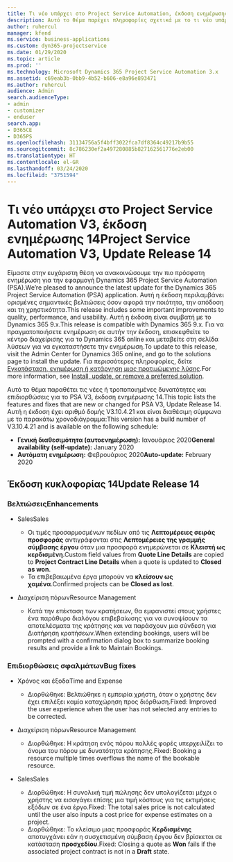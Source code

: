 ```yaml
---
title: Τι νέο υπάρχει στο Project Service Automation, έκδοση ενημέρωσης 14, V3
description: Αυτό το θέμα παρέχει πληροφορίες σχετικά με το τι νέο υπάρχει Project Service Automation, έκδοση ενημέρωσης 14, V3.
author: ruhercul
manager: kfend
ms.service: business-applications
ms.custom: dyn365-projectservice
ms.date: 01/29/2020
ms.topic: article
ms.prod: ''
ms.technology: Microsoft Dynamics 365 Project Service Automation 3.x
ms.assetid: c69eab3b-0bb9-4b52-b606-e8a96e893471
ms.author: ruhercul
audience: Admin
search.audienceType:
- admin
- customizer
- enduser
search.app:
- D365CE
- D365PS
ms.openlocfilehash: 31134756a5f4bff3022fca7df8364c49217b9b55
ms.sourcegitcommit: 8c786230ef2a497280885b827162561776e2eb00
ms.translationtype: HT
ms.contentlocale: el-GR
ms.lasthandoff: 03/24/2020
ms.locfileid: "3751594"
---
```

# <a name="project-service-automation-v3-update-release-14"></a><span data-ttu-id="b21a6-103">Τι νέο υπάρχει στο Project Service Automation V3, έκδοση ενημέρωσης 14</span><span class="sxs-lookup"><span data-stu-id="b21a6-103">Project Service Automation V3, Update Release 14</span></span>
<span data-ttu-id="b21a6-104">Είμαστε στην ευχάριστη θέση να ανακοινώσουμε την πιο πρόσφατη ενημέρωση για την εφαρμογή Dynamics 365 Project Service Automation (PSA).</span><span class="sxs-lookup"><span data-stu-id="b21a6-104">We’re pleased to announce the latest update for the Dynamics 365 Project Service Automation (PSA) application.</span></span> <span data-ttu-id="b21a6-105">Αυτή η έκδοση περιλαμβάνει ορισμένες σημαντικές βελτιώσεις όσον αφορά την ποιότητα, την απόδοση και τη χρηστικότητα.</span><span class="sxs-lookup"><span data-stu-id="b21a6-105">This release includes some important improvements to quality, performance, and usability.</span></span> <span data-ttu-id="b21a6-106">Αυτή η έκδοση είναι συμβατή με το Dynamics 365 9.x.</span><span class="sxs-lookup"><span data-stu-id="b21a6-106">This release is compatible with Dynamics 365 9.x.</span></span> <span data-ttu-id="b21a6-107">Για να πραγματοποιήσετε ενημέρωση σε αυτήν την έκδοση, επισκεφθείτε το κέντρο διαχείρισης για το Dynamics 365 online και μεταβείτε στη σελίδα λύσεων για να εγκαταστήσετε την ενημέρωση.</span><span class="sxs-lookup"><span data-stu-id="b21a6-107">To update to this release, visit the Admin Center for Dynamics 365 online, and go to the solutions page to install the update.</span></span> <span data-ttu-id="b21a6-108">Για περισσότερες πληροφορίες, δείτε [Εγκατάσταση, ενημέρωση ή κατάργηση μιας προτιμώμενης λύσης](https://docs.microsoft.com/power-platform/admin/install-remove-preferred-solution).</span><span class="sxs-lookup"><span data-stu-id="b21a6-108">For more information, see [Install, update, or remove a preferred solution](https://docs.microsoft.com/power-platform/admin/install-remove-preferred-solution).</span></span>

<span data-ttu-id="b21a6-109">Αυτό το θέμα παραθέτει τις νέες ή τροποποιημένες δυνατότητες και επιδιορθώσεις για το PSA V3, έκδοση ενημέρωσης 14.</span><span class="sxs-lookup"><span data-stu-id="b21a6-109">This topic lists the features and fixes that are new or changed for PSA V3, Update Release 14.</span></span> <span data-ttu-id="b21a6-110">Αυτή η έκδοση έχει αριθμό δομής V3.10.4.21 και είναι διαθέσιμη σύμφωνα με το παρακάτω χρονοδιάγραμμα:</span><span class="sxs-lookup"><span data-stu-id="b21a6-110">This version has a build number of V3.10.4.21 and is available on the following schedule:</span></span>

- <span data-ttu-id="b21a6-111">**Γενική διαθεσιμότητα (αυτοενημέρωση):** Ιανουάριος 2020</span><span class="sxs-lookup"><span data-stu-id="b21a6-111">**General availability (self-update):** January 2020</span></span>
- <span data-ttu-id="b21a6-112">**Αυτόματη ενημέρωση:** Φεβρουάριος 2020</span><span class="sxs-lookup"><span data-stu-id="b21a6-112">**Auto-update:** February 2020</span></span>

## <a name="update-release-14"></a><span data-ttu-id="b21a6-113">Έκδοση κυκλοφορίας 14</span><span class="sxs-lookup"><span data-stu-id="b21a6-113">Update Release 14</span></span>

### <a name="enhancements"></a><span data-ttu-id="b21a6-114">Βελτιώσεις</span><span class="sxs-lookup"><span data-stu-id="b21a6-114">Enhancements</span></span>

- <span data-ttu-id="b21a6-115">Sales</span><span class="sxs-lookup"><span data-stu-id="b21a6-115">Sales</span></span>

     - <span data-ttu-id="b21a6-116">Οι τιμές προσαρμοσμένων πεδίων από τις **Λεπτομέρειες σειράς προσφοράς** αντιγράφονται στις **Λεπτομέρειες της γραμμής σύμβασης έργου** όταν μια προσφορά ενημερώνεται σε **Κλειστή ως κερδισμένη**.</span><span class="sxs-lookup"><span data-stu-id="b21a6-116">Custom field values from **Quote Line Details** are copied to **Project Contract Line Details** when a quote is updated to **Closed as won**.</span></span>
     - <span data-ttu-id="b21a6-117">Τα επιβεβαιωμένα έργα μπορούν να **κλείσουν ως χαμένα**.</span><span class="sxs-lookup"><span data-stu-id="b21a6-117">Confirmed projects can be **Closed as lost**.</span></span>

- <span data-ttu-id="b21a6-118">Διαχείριση πόρων</span><span class="sxs-lookup"><span data-stu-id="b21a6-118">Resource Management</span></span>

     - <span data-ttu-id="b21a6-119">Κατά την επέκταση των κρατήσεων, θα εμφανιστεί στους χρήστες ένα παράθυρο διαλόγου επιβεβαίωσης για να συνοψίσουν τα αποτελέσματα της κράτησης και να παράσχουν μια σύνδεση για Διατήρηση κρατήσεων.</span><span class="sxs-lookup"><span data-stu-id="b21a6-119">When extending bookings, users will be prompted with a confirmation dialog box to summarize booking results and provide a link to Maintain Bookings.</span></span>


### <a name="bug-fixes"></a><span data-ttu-id="b21a6-120">Επιδιορθώσεις σφαλμάτων</span><span class="sxs-lookup"><span data-stu-id="b21a6-120">Bug fixes</span></span>

- <span data-ttu-id="b21a6-121">Χρόνος και έξοδα</span><span class="sxs-lookup"><span data-stu-id="b21a6-121">Time and Expense</span></span>

     - <span data-ttu-id="b21a6-122">Διορθώθηκε: Βελτιώθηκε η εμπειρία χρήστη, όταν ο χρήστης δεν έχει επιλέξει καμία καταχώρηση προς διόρθωση.</span><span class="sxs-lookup"><span data-stu-id="b21a6-122">Fixed: Improved the user experience when the user has not selected any entries to be corrected.</span></span>

- <span data-ttu-id="b21a6-123">Διαχείριση πόρων</span><span class="sxs-lookup"><span data-stu-id="b21a6-123">Resource Management</span></span>

     - <span data-ttu-id="b21a6-124">Διορθώθηκε: Η κράτηση ενός πόρου πολλές φορές υπερχειλίζει το όνομα του πόρου με δυνατότητα κράτησης.</span><span class="sxs-lookup"><span data-stu-id="b21a6-124">Fixed: Booking a resource multiple times overflows the name of the bookable resource.</span></span>

- <span data-ttu-id="b21a6-125">Sales</span><span class="sxs-lookup"><span data-stu-id="b21a6-125">Sales</span></span>

     - <span data-ttu-id="b21a6-126">Διορθώθηκε: Η συνολική τιμή πώλησης δεν υπολογίζεται μέχρι ο χρήστης να εισαγάγει επίσης μια τιμή κόστους για τις εκτιμήσεις εξόδων σε ένα έργο.</span><span class="sxs-lookup"><span data-stu-id="b21a6-126">Fixed: The total sales price is not calculated until the user also inputs a cost price for expense estimates on a project.</span></span>
     - <span data-ttu-id="b21a6-127">Διορθώθηκε: Το κλείσιμο μιας προσφοράς **Κερδισμένης** αποτυγχάνει εάν η συσχετισμένη σύμβαση έργου δεν βρίσκεται σε κατάσταση **προσχεδίου**.</span><span class="sxs-lookup"><span data-stu-id="b21a6-127">Fixed: Closing a quote as **Won** fails if the associated project contract is not in a **Draft** state.</span></span>

